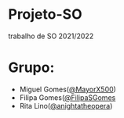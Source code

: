 # Projeto-SO
trabalho de SO 2021/2022
# Grupo:
* Miguel Gomes([@MayorX500](https://github.com/MayorX500))
* Filipa Gomes([@FilipaSGomes](https://github.com/FilipaSGomes)
* Rita Lino([@anightatheopera](https://github.com/anightatheopera))
